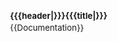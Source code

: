 <includeonly><div class="mw-collapsible {{#ifeq:{{{showhide|}}}{{{toggle|}}}|left|mw-collapsible-leftside-toggle}} {{#if:{{{expanded|}}} | |mw-collapsed}} {{{class|}}}" style="box-sizing:border-box;width:{{{width|100%}}};font-size:95%;padding:4px;border:{{{border|none}}};{{{style|}}}"><!--
           --><div style="font-size:100%;line-height:1.6;font-weight:bold;background:{{{bg1|transparent}}};text-align:{{{ta1|left}}};{{{extra1|}}};{{{titlestyle|{{{headercss|}}}}}}">{{{header|}}}{{{title|}}}</div><!--
           --><div class="mw-collapsible-content" style="background:{{{bg2|transparent}}};text-align:{{{ta2|left}}};{{{extra2|}}};{{{bodystyle|{{{contentstyle|{{{contentcss|}}}}}}}}}"></includeonly><noinclude>
{{Documentation}}
</noinclude>